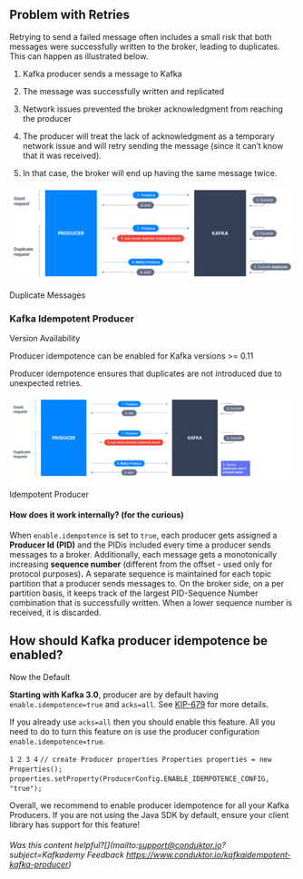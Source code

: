 ## Problem with Retries

Retrying to send a failed message often includes a small risk that both messages were successfully written to the broker, leading to duplicates. This can happen as illustrated below.

1. Kafka producer sends a message to Kafka

2. The message was successfully written and replicated

3. Network issues prevented the broker acknowledgment from reaching the producer

4. The producer will treat the lack of acknowledgment as a temporary network issue and will retry sending the message (since it can’t know that it was received).

5. In that case, the broker will end up having the same message twice.

![Adv_Idempotent_Producer_1.webp](markdown-images/Adv_Idempotent_Producer_1.webp)

Duplicate Messages

### Kafka Idempotent Producer

Version Availability

Producer idempotence can be enabled for Kafka versions >= 0.11

Producer idempotence ensures that duplicates are not introduced due to unexpected retries.

![Adv_Idempotent_Producer_2.webp](markdown-images/Adv_Idempotent_Producer_2.webp)

Idempotent Producer

#### **How does it work internally? (for the curious)**

When `enable.idempotence` is set to `true`, each producer gets assigned a **Producer Id (PID)** and the PIDis included every time a producer sends messages to a broker. Additionally, each message gets a monotonically increasing **sequence number** (different from the offset - used only for protocol purposes)**.** A separate sequence is maintained for each topic partition that a producer sends messages to. On the broker side, on a per partition basis, it keeps track of the largest PID-Sequence Number combination that is successfully written. When a lower sequence number is received, it is discarded.

## How should Kafka producer idempotence be enabled?

Now the Default

**Starting with Kafka 3.0**, producer are by default having `enable.idempotence=true` and `acks=all`. See [KIP-679](https://cwiki.apache.org/confluence/display/KAFKA/KIP-679%3A+Producer+will+enable+the+strongest+delivery+guarantee+by+default) for more details.

If you already use `acks=all` then you should enable this feature. All you need to do to turn this feature on is use the producer configuration `enable.idempotence=true`_._

`1 2 3 4` `// create Producer properties Properties properties = new Properties(); properties.setProperty(ProducerConfig.ENABLE_IDEMPOTENCE_CONFIG, "true");`

Overall, we recommend to enable producer idempotence for all your Kafka Producers. If you are not using the Java SDK by default, ensure your client library has support for this feature!

###### Was this content helpful?[](mailto:support@conduktor.io?subject=Kafkademy Feedback <https://www.conduktor.io/kafkaidempotent-kafka-producer>)